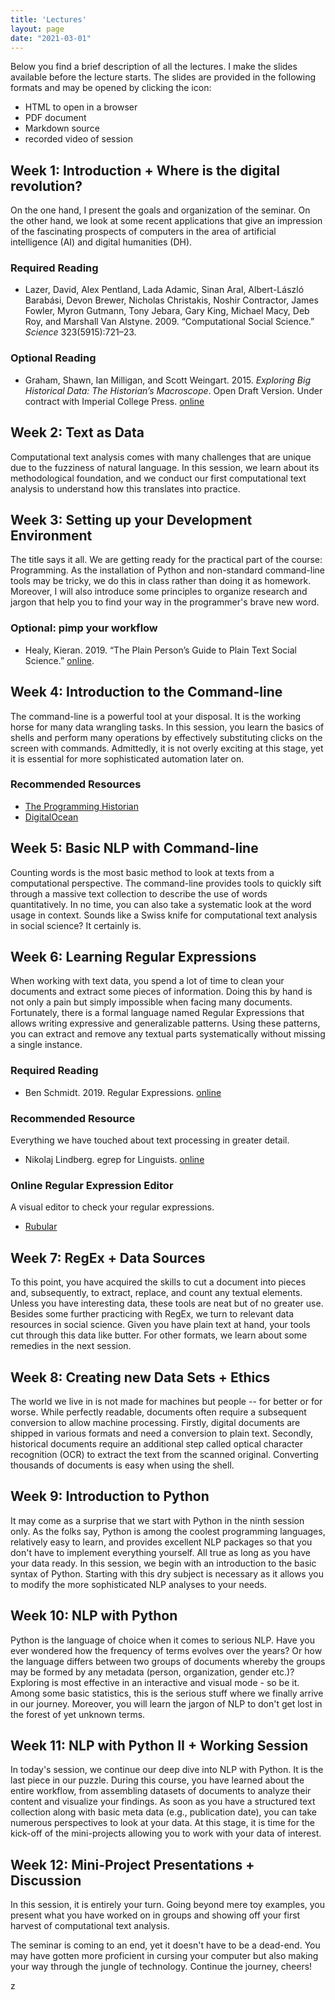 ```yaml
---
title: 'Lectures'
layout: page
date: "2021-03-01"
---
```


Below you find a brief description of all the lectures. I make the slides available before the lecture starts. The slides are provided in the following formats and may be opened by clicking the icon: 

- HTML to open in a browser <i class="fas fa-desktop"></i> 
- PDF document <i class="fas fa-file-pdf"></i>
- Markdown source <i class="fab fa-github"></i>
- recorded video of session  <i class="fas fa-video"></i>

## Week 1: Introduction + Where is the digital revolution?

On the one hand, I present the goals and organization of the seminar. On the other hand, we look at some recent applications that give an impression of the fascinating prospects of computers in the area of artificial intelligence (AI) and digital humanities (DH).

[<i class="fas fa-desktop"></i>](https://aflueckiger.github.io/KED2021/lectures/html/KED2021_01.html)
[<i class="fas fa-file-pdf"></i>](https://aflueckiger.github.io/KED2021/lectures/pdf/KED2021_01.pdf)
[<i class="fab fa-github"></i>](https://github.com/aflueckiger/KED2021/tree/master/lectures/md/KED2021_01.md)
[<i class="fas fa-video"></i>](https://tube.switch.ch/videos/1d07f265)

### Required Reading

- Lazer, David, Alex Pentland, Lada Adamic, Sinan Aral, Albert-László Barabási, Devon Brewer, Nicholas Christakis, Noshir Contractor, James Fowler, Myron Gutmann, Tony Jebara, Gary King, Michael Macy, Deb Roy, and Marshall Van Alstyne. 2009. “Computational Social Science.” *Science* 323(5915):721–23.

### Optional Reading

- Graham, Shawn, Ian Milligan, and Scott Weingart. 2015. *Exploring Big Historical Data: The Historian’s Macroscope*. Open Draft Version. Under contract with Imperial College Press. [online](http://themacroscope.org)



## Week 2: Text as Data

Computational text analysis comes with many challenges that are unique due to the fuzziness of natural language. In this session, we learn about its methodological foundation, and we conduct our first computational text analysis to understand how this translates into practice.

[<i class="fas fa-desktop"></i>](https://aflueckiger.github.io/KED2021/lectures/html/KED2021_02.html)
[<i class="fas fa-file-pdf"></i>](https://aflueckiger.github.io/KED2021/lectures/pdf/KED2021_02.pdf)
[<i class="fab fa-github"></i>](https://github.com/aflueckiger/KED2021/tree/master/lectures/md/KED2021_02.md)
[<i class="fas fa-video"></i>](https://tube.switch.ch/videos/60dbcd87)

## Week 3: Setting up your Development Environment

The title says it all. We are getting ready for the practical part of the course: Programming. As the installation of Python and non-standard command-line tools may be tricky, we do this in class rather than doing it as homework. Moreover, I will also introduce some principles to organize research and jargon that help you to find your way in the programmer's brave new word.

[<i class="fas fa-desktop"></i>](https://aflueckiger.github.io/KED2021/lectures/html/KED2021_03.html)
[<i class="fas fa-file-pdf"></i>](https://aflueckiger.github.io/KED2021/lectures/pdf/KED2021_03.pdf)
[<i class="fab fa-github"></i>](https://github.com/aflueckiger/KED2021/tree/master/lectures/md/KED2021_03.md) 
[<i class="fas fa-video"></i>](https://tube.switch.ch/videos/J1UAHX6GxT)



### Optional: pimp your workflow

- Healy, Kieran. 2019. “The Plain Person’s Guide to Plain Text Social Science.” [online](https://kieranhealy.org/publications/plain-person-text/).



## Week 4: Introduction to the Command-line

The command-line is a powerful tool at your disposal. It is the working horse for many data wrangling tasks. In this session, you learn the basics of shells and perform many operations by effectively substituting clicks on the screen with commands. Admittedly, it is not overly exciting at this stage, yet it is essential for more sophisticated automation later on.

<!-- 

[<i class="fas fa-desktop"></i>](https://aflueckiger.github.io/KED2021/lectures/html/KED2021_04.html)
[<i class="fas fa-file-pdf"></i>](https://aflueckiger.github.io/KED2021/lectures/pdf/KED2021_04.pdf)
[<i class="fab fa-github"></i>](https://github.com/aflueckiger/KED2021/tree/master/lectures/md/KED2021_04.md)

-->

### Recommended Resources

- [The Programming Historian](https://programminghistorian.org/en/lessons/intro-to-bash)
- [DigitalOcean](https://www.digitalocean.com/community/tutorials/an-introduction-to-the-linux-terminal)



## Week 5: Basic NLP with Command-line

Counting words is the most basic method to look at texts from a computational perspective. The command-line provides tools to quickly sift through a massive text collection to describe the use of words quantitatively. In no time, you can also take a systematic look at the word usage in context. Sounds like a Swiss knife for computational text analysis in social science? It certainly is.

<!-- 

[<i class="fas fa-desktop"></i>](https://aflueckiger.github.io/KED2021/lectures/html/KED2021_05.html)
[<i class="fas fa-file-pdf"></i>](https://aflueckiger.github.io/KED2021/lectures/pdf/KED2021_05.pdf)
[<i class="fab fa-github"></i>](https://github.com/aflueckiger/KED2021/tree/master/lectures/md/KED2021_05.md)

-->

## Week 6: Learning Regular Expressions

When working with text data, you spend a lot of time to clean your documents and extract some pieces of information. Doing this by hand is not only a pain but simply impossible when facing many documents. Fortunately, there is a formal language named Regular Expressions that allows writing expressive and generalizable patterns. Using these patterns, you can extract and remove any textual parts systematically without missing a single instance.

<!-- 

[<i class="fas fa-desktop"></i>](https://aflueckiger.github.io/KED2021/lectures/html/KED2021_06.html)
[<i class="fas fa-file-pdf"></i>](https://aflueckiger.github.io/KED2021/lectures/pdf/KED2021_06.pdf)
[<i class="fab fa-github"></i>](https://github.com/aflueckiger/KED2021/tree/master/lectures/md/KED2021_06.md)

-->

### Required Reading

- Ben Schmidt. 2019. Regular Expressions. [online](https://github.com/HumanitiesDataAnalysis/HDA19/blob/master/Handouts/01-regex.pdf)



### Recommended Resource

Everything we have touched about text processing in greater detail. 

- Nikolaj Lindberg. egrep for Linguists. [online](https://stts.se/egrep_for_linguists/egrep_for_linguists.pdf)



### Online Regular Expression Editor

A visual editor to check your regular expressions.

- [Rubular](https://rubular.com/)



## Week 7: RegEx + Data Sources

To this point, you have acquired the skills to cut a document into pieces and, subsequently, to extract, replace, and count any textual elements. Unless you have interesting data, these tools are neat but of no greater use. Besides some further practicing with RegEx, we turn to relevant data resources in social science. Given you have plain text at hand, your tools cut through this data like butter. For other formats, we learn about some remedies in the next session.

<!-- 

[<i class="fas fa-desktop"></i>](https://aflueckiger.github.io/KED2021/lectures/html/KED2021_07.html)
[<i class="fas fa-file-pdf"></i>](https://aflueckiger.github.io/KED2021/lectures/pdf/KED2021_07.pdf)
[<i class="fab fa-github"></i>](https://github.com/aflueckiger/KED2021/tree/master/lectures/md/KED2021_07.md)

-->

## Week 8: Creating new Data Sets + Ethics

The world we live in is not made for machines but people -- for better or for worse. While perfectly readable, documents often require a subsequent conversion to allow machine processing. Firstly, digital documents are shipped in various formats and need a conversion to plain text. Secondly, historical documents require an additional step called optical character recognition (OCR) to extract the text from the scanned original. Converting thousands of documents is easy when using the shell.

<!-- 

[<i class="fas fa-desktop"></i>](https://aflueckiger.github.io/KED2021/lectures/html/KED2021_08.html)
[<i class="fas fa-file-pdf"></i>](https://aflueckiger.github.io/KED2021/lectures/pdf/KED2021_08.pdf)
[<i class="fab fa-github"></i>](https://github.com/aflueckiger/KED2021/tree/master/lectures/md/KED2021_08.md)

-->

## Week 9: Introduction to Python

It may come as a surprise that we start with Python in the ninth session only. As the folks say, Python is among the coolest programming languages, relatively easy to learn, and provides excellent NLP packages so that you don't have to implement everything yourself. All true as long as you have your data ready. In this session, we begin with an introduction to the basic syntax of Python. Starting with this dry subject is necessary as it allows you to modify the more sophisticated NLP analyses to your needs.

<!-- 

[<i class="fas fa-desktop"></i>](https://aflueckiger.github.io/KED2021/lectures/html/KED2021_09.html)
[<i class="fas fa-file-pdf"></i>](https://aflueckiger.github.io/KED2021/lectures/pdf/KED2021_09.pdf)
[<i class="fab fa-github"></i>](https://github.com/aflueckiger/KED2021/tree/master/lectures/md/KED2021_09.md)

-->



## Week 10: NLP with Python

Python is the language of choice when it comes to serious NLP. Have you ever wondered how the frequency of terms evolves over the years? Or how the language differs between two groups of documents whereby the groups may be formed by any metadata (person, organization, gender etc.)? Exploring is most effective in an interactive and visual mode - so be it. Among some basic statistics, this is the serious stuff where we finally arrive in our journey. Moreover, you will learn the jargon of NLP to don't get lost in the forest of yet unknown terms.

<!-- 

[<i class="fas fa-desktop"></i>](https://aflueckiger.github.io/KED2021/lectures/html/KED2021_10.html)
[<i class="fas fa-file-pdf"></i>](https://aflueckiger.github.io/KED2021/lectures/pdf/KED2021_10.pdf)
[<i class="fab fa-github"></i>](https://github.com/aflueckiger/KED2021/tree/master/lectures/md/KED2021_10.md)

### Code

Go to the static code: [Python NLP](https://github.com/aflueckiger/KED2021/blob/master/scripts/KED2021_10.ipynb){:target="_blank"}

To run the code in your browser without any installation:

 [![Binder](https://mybinder.org/badge_logo.svg)](https://mybinder.org/v2/gh/aflueckiger/KED2021/master) 

(path `scripts/KED2021_10.ipynb`)

-->

## Week 11: NLP with Python II + Working Session

In today's session, we continue our deep dive into NLP with Python. It is the last piece in our puzzle. During this course, you have learned about the entire workflow, from assembling datasets of documents to analyze their content and visualize your findings. As soon as you have a structured text collection along with basic meta data (e.g., publication date), you can take numerous perspectives to look at your data. At this stage, it is time for the kick-off of the mini-projects allowing you to work with your data of interest. 

<!-- 

[<i class="fas fa-desktop"></i>](https://aflueckiger.github.io/KED2021/lectures/html/KED2021_11.html)
[<i class="fas fa-file-pdf"></i>](https://aflueckiger.github.io/KED2021/lectures/pdf/KED2021_11.pdf)
[<i class="fab fa-github"></i>](https://github.com/aflueckiger/KED2021/tree/master/lectures/md/KED2021_11.md)



### Explore interactively: 1 August Speeches by Swiss Federal Councilors

As a matter of tradition, Swiss Federal Councilors give an official speech on Swiss National Day. Simon Schmid (journalist Republik), with the collaboration of Prof. Andreas Kley (Faculty of Law, UZH), collected many of these speeches and kindly shared the resulting dataset with me. The collection comprises 166 speeches, which is a multiple of the publicly available [here](https://www.admin.ch/gov/de/start/dokumentation/reden/ansprachen-zum-nationalfeiertag.html).

The interactive visualization linked below shows how the language differs between speakers of *Social Democratic Party of Switzerland* (SP) and speakers of other parties. The top right corner shows terms that have been frequently used by all parties, while the top left and the lower right corner reveal words that have been used primarily by the members of the SP and correspondingly by the center-right parties. 

You can search for the terms of your interest. Moreover, you may click on the points in the plot to show the context of the corresponding words within speeches. These functions allow for a quick investigation of the corpus along the dimensions of Swiss parties.

[Explore in Browser](analysis/viz_party_differences.html)  *(it takes a few seconds to load)*

-->

## Week 12: Mini-Project Presentations + Discussion

In this session, it is entirely your turn. Going beyond mere toy examples, you present what you have worked on in groups and showing off your first harvest of computational text analysis. 

The seminar is coming to an end, yet it doesn't have to be a dead-end. You may have gotten more proficient in cursing your computer but also making your way through the jungle of technology. Continue the journey, cheers!

<!--

[<i class="fas fa-desktop"></i>](https://aflueckiger.github.io/KED2021/lectures/html/KED2021_12.html)
[<i class="fas fa-file-pdf"></i>](https://aflueckiger.github.io/KED2021/lectures/pdf/KED2021_12.pdf)
[<i class="fab fa-github"></i>](https://github.com/aflueckiger/KED2021/tree/master/lectures/md/KED2021_12.md)

-->z